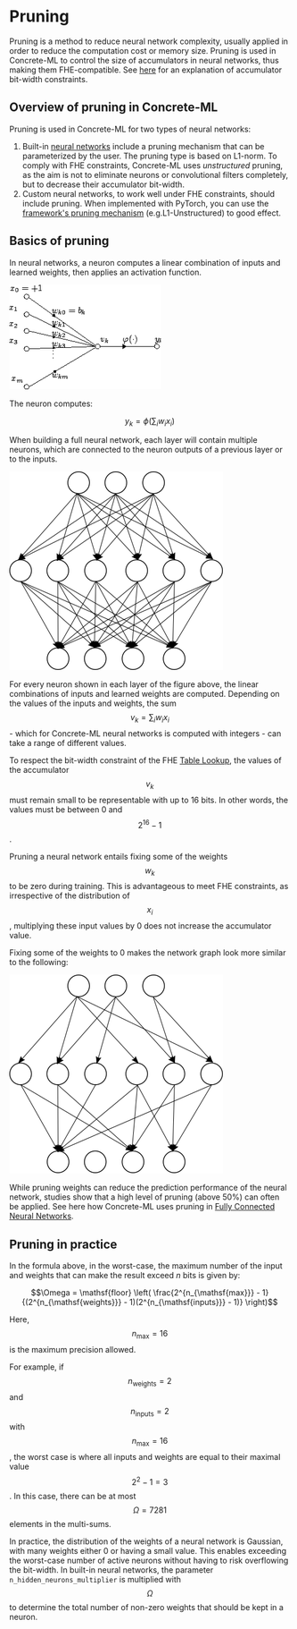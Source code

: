 # Pruning

Pruning is a method to reduce neural network complexity, usually applied in order to reduce the computation cost or memory size. Pruning is used in Concrete-ML to control the size of accumulators in neural networks, thus making them FHE-compatible. See [here](../getting-started/concepts.md#model-accuracy-considerations-under-fhe-constraints) for an explanation of accumulator bit-width constraints.

## Overview of pruning in Concrete-ML

Pruning is used in Concrete-ML for two types of neural networks:

1. Built-in [neural networks](../built-in-models/neural-networks.md) include a pruning mechanism that can be parameterized by the user. The pruning type is based on L1-norm. To comply with FHE constraints, Concrete-ML uses _unstructured_ pruning, as the aim is not to eliminate neurons or convolutional filters completely, but to decrease their accumulator bit-width.
1. Custom neural networks, to work well under FHE constraints, should include pruning. When implemented with PyTorch, you can use the [framework's pruning mechanism](https://pytorch.org/tutorials/intermediate/pruning_tutorial.html) (e.g.L1-Unstructured) to good effect.

## Basics of pruning

In neural networks, a neuron computes a linear combination of inputs and learned weights, then applies an activation function.

![Artificial Neuron (from: wikipedia)](../figures/Artificial_neuron.png)

The neuron computes:

$$y_k = \phi\left(\sum_i w_ix_i\right)$$

When building a full neural network, each layer will contain multiple neurons, which are connected to the neuron outputs of a previous layer or to the inputs.

![Fully Connected Neural Network](../figures/network.png)

For every neuron shown in each layer of the figure above, the linear combinations of inputs and learned weights are computed. Depending on the values of the inputs and weights, the sum $$v_k = \sum_i w_ix_i$$ - which for Concrete-ML neural networks is computed with integers - can take a range of different values.

To respect the bit-width constraint of the FHE [Table Lookup](https://docs.zama.ai/concrete-numpy/tutorials/table_lookups), the values of the accumulator $$v_k$$ must remain small to be representable with up to 16 bits. In other words, the values must be between 0 and $$2^{16}-1$$.

Pruning a neural network entails fixing some of the weights $$w_k$$ to be zero during training. This is advantageous to meet FHE constraints, as irrespective of the distribution of $$x_i$$, multiplying these input values by 0 does not increase the accumulator value.

Fixing some of the weights to 0 makes the network graph look more similar to the following:

![Pruned Fully Connected Neural Network](../figures/prunednet.png)

While pruning weights can reduce the prediction performance of the neural network, studies show that a high level of pruning (above 50%) can often be applied. See here how Concrete-ML uses pruning in [Fully Connected Neural Networks](../developer-guide/api/concrete.ml.sklearn.qnn.md#class-neuralnetclassifier).

## Pruning in practice

In the formula above, in the worst-case, the maximum number of the input and weights that can make the result exceed $n$ bits is given by:

$$\Omega = \mathsf{floor} \left( \frac{2^{n_{\mathsf{max}}} - 1}{(2^{n_{\mathsf{weights}}} - 1)(2^{n_{\mathsf{inputs}}} - 1)} \right)$$

Here, $$n_{\mathsf{max}} = 16$$ is the maximum precision allowed.

For example, if $$n_{\mathsf{weights}} = 2$$ and $$n_{\mathsf{inputs}} = 2$$ with $$n_{\mathsf{max}} = 16$$, the worst case is where all inputs and weights are equal to their maximal value $$2^2-1=3$$. In this case, there can be at most $$\Omega = 7281$$ elements in the multi-sums.

In practice, the distribution of the weights of a neural network is Gaussian, with many weights either 0 or having a small value. This enables exceeding the worst-case number of active neurons without having to risk overflowing the bit-width. In built-in neural networks, the parameter `n_hidden_neurons_multiplier` is multiplied with $$\Omega$$ to determine the total number of non-zero weights that should be kept in a neuron.
